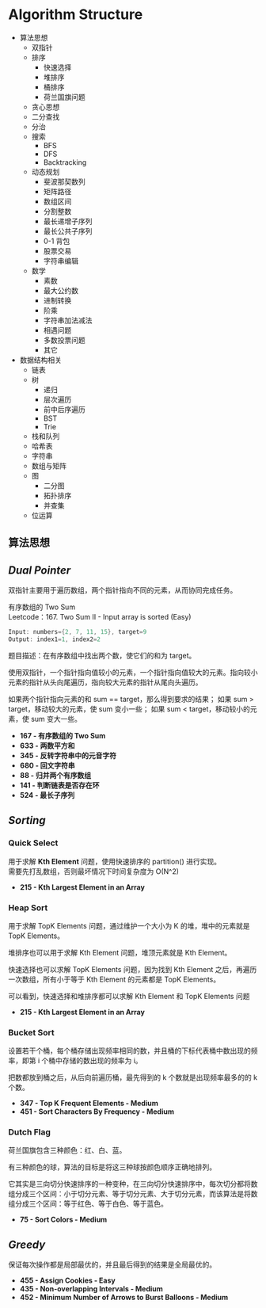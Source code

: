 # Algorithm Structure

* 算法思想
  * 双指针
  * 排序
    * 快速选择
    * 堆排序
    * 桶排序
    * 荷兰国旗问题
  * 贪心思想
  * 二分查找
  * 分治
  * 搜索
    * BFS
    * DFS
    * Backtracking
  * 动态规划
    * 斐波那契数列
    * 矩阵路径
    * 数组区间
    * 分割整数
    * 最长递增子序列
    * 最长公共子序列
    * 0-1 背包
    * 股票交易
    * 字符串编辑
  * 数学
    * 素数
    * 最大公约数
    * 进制转换
    * 阶乘
    * 字符串加法减法
    * 相遇问题
    * 多数投票问题
    * 其它
* 数据结构相关
  * 链表
  * 树
    * 递归
    * 层次遍历
    * 前中后序遍历
    * BST
    * Trie
  * 栈和队列
  * 哈希表
  * 字符串
  * 数组与矩阵
  * 图
    * 二分图
    * 拓扑排序
    * 并查集
  * 位运算

## **算法思想**

## *Dual Pointer*

双指针主要用于遍历数组，两个指针指向不同的元素，从而协同完成任务。

有序数组的 Two Sum  
Leetcode：167. Two Sum II - Input array is sorted (Easy)

~~~java
Input: numbers={2, 7, 11, 15}, target=9
Output: index1=1, index2=2
~~~

题目描述：在有序数组中找出两个数，使它们的和为 target。

使用双指针，一个指针指向值较小的元素，一个指针指向值较大的元素。指向较小元素的指针从头向尾遍历，指向较大元素的指针从尾向头遍历。

如果两个指针指向元素的和 sum == target，那么得到要求的结果；
如果 sum > target，移动较大的元素，使 sum 变小一些；
如果 sum < target，移动较小的元素，使 sum 变大一些。

* **167 - 有序数组的 Two Sum**
* **633 - 两数平方和**
* **345 - 反转字符串中的元音字符**
* **680 - 回文字符串**
* **88 - 归并两个有序数组**
* **141 - 判断链表是否存在环**
* **524 - 最长子序列**

## *Sorting*

### Quick Select

用于求解  **Kth Element**  问题，使用快速排序的 partition() 进行实现。  
需要先打乱数组，否则最坏情况下时间复杂度为 O(N^2)

* **215 - Kth Largest Element in an Array**

### Heap Sort

用于求解 TopK Elements 问题，通过维护一个大小为 K 的堆，堆中的元素就是 TopK Elements。

堆排序也可以用于求解 Kth Element 问题，堆顶元素就是 Kth Element。

快速选择也可以求解 TopK Elements 问题，因为找到 Kth Element 之后，再遍历一次数组，所有小于等于 Kth Element 的元素都是 TopK Elements。

可以看到，快速选择和堆排序都可以求解 Kth Element 和 TopK Elements 问题

* **215 - Kth Largest Element in an Array**

### Bucket Sort

设置若干个桶，每个桶存储出现频率相同的数，并且桶的下标代表桶中数出现的频率，即第 i 个桶中存储的数出现的频率为 i。

把数都放到桶之后，从后向前遍历桶，最先得到的 k 个数就是出现频率最多的的 k 个数。

* **347 - Top K Frequent Elements - Medium**
* **451 - Sort Characters By Frequency - Medium**

### Dutch Flag

荷兰国旗包含三种颜色：红、白、蓝。

有三种颜色的球，算法的目标是将这三种球按颜色顺序正确地排列。

它其实是三向切分快速排序的一种变种，在三向切分快速排序中，每次切分都将数组分成三个区间：小于切分元素、等于切分元素、大于切分元素，而该算法是将数组分成三个区间：等于红色、等于白色、等于蓝色。

* **75 - Sort Colors - Medium**

## *Greedy*

保证每次操作都是局部最优的，并且最后得到的结果是全局最优的。

* **455 - Assign Cookies - Easy**
* **435 - Non-overlapping Intervals - Medium**
* **452 - Minimum Number of Arrows to Burst Balloons - Medium**